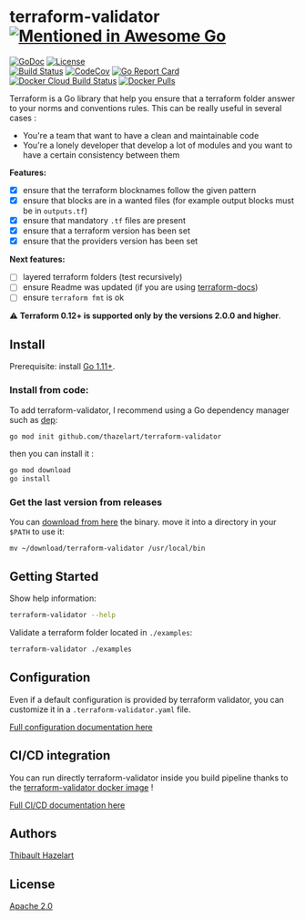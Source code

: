 # terraform-validator [![Mentioned in Awesome Go](https://awesome.re/mentioned-badge.svg)](https://github.com/avelino/awesome-go#validation)

[![GoDoc](https://godoc.org/github.com/thazelart/terraform-validator?status.svg)](https://godoc.org/github.com/thazelart/terraform-validator) [![License](https://img.shields.io/badge/License-Apache%202.0-blue.svg)](https://github.com/gojp/goreportcard/blob/master/LICENSE)          
[![Build Status](https://travis-ci.com/thazelart/terraform-validator.svg?branch=master)](https://travis-ci.com/thazelart/terraform-validator) [![CodeCov](https://codecov.io/gh/thazelart/terraform-validator/branch/master/graph/badge.svg)](https://codecov.io/gh/thazelart/terraform-validator) [![Go Report Card](https://goreportcard.com/badge/github.com/thazelart/terraform-validator)](https://goreportcard.com/report/github.com/thazelart/terraform-validator)      
[![Docker Cloud Build Status](https://img.shields.io/docker/cloud/build/thazelart/terraform-validator.svg)](https://hub.docker.com/r/thazelart/terraform-validator) [![Docker Pulls](https://img.shields.io/docker/pulls/thazelart/terraform-validator)](https://hub.docker.com/r/thazelart/terraform-validator)                 

Terraform is a Go library that help you ensure that a terraform folder answer to your norms and conventions rules. This can be really useful in several cases :
* You're a team that want to have a clean and maintainable code
* You're a lonely developer that develop a lot of modules and you want to have a certain consistency between them               

**Features:**         
 * [x] ensure that the terraform blocknames follow the given pattern
 * [x] ensure that blocks are in a wanted files (for example output blocks must be in `outputs.tf`)
 * [x] ensure that mandatory `.tf` files are present
 * [x] ensure that a terraform version has been set
 * [x] ensure that the providers version has been set

**Next features:**                    
 * [ ] layered terraform folders (test recursively)
 * [ ] ensure Readme was updated (if you are using [terraform-docs](https://github.com/segmentio/terraform-docs))
 * [ ] ensure `terraform fmt` is ok

:warning: **Terraform 0.12+ is supported only by the versions 2.0.0 and higher**.

## Install

Prerequisite: install [Go 1.11+](https://golang.org/).

### Install from code:
To add terraform-validator, I recommend using a Go dependency manager such as
[dep](https://github.com/golang/dep):

```bash
go mod init github.com/thazelart/terraform-validator
```

then you can install it :

```bash
go mod download
go install
```

### Get the last version from releases
You can [download from here](https://github.com/thazelart/terraform-validator/releases) the binary. move it into a directory in your `$PATH` to use it:
```
mv ~/download/terraform-validator /usr/local/bin
```

## Getting Started

Show help information:

``` bash
terraform-validator --help
```

Validate a terraform folder located in `./examples`:

```bash
terraform-validator ./examples
```

## Configuration       
Even if a default configuration is provided by terraform validator, you can customize it in a `.terraform-validator.yaml` file.

[Full configuration documentation here](docs/Configuration.md)

## CI/CD integration
You can run directly terraform-validator inside you build pipeline thanks to the [terraform-validator docker image](https://hub.docker.com/r/thazelart/terraform-validator) !

[Full CI/CD documentation here](docs/CICD.md)

## Authors
[Thibault Hazelart](https://github.com/thazelart)

## License
[Apache 2.0](/LICENSE)
